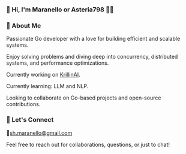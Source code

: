 ### 👋 Hi, I'm Maranello or Asteria798 👨‍💻

### 🚀 About Me
Passionate Go developer with a love for building efficient and scalable systems.

Enjoy solving problems and diving deep into concurrency, distributed systems, and performance optimizations.

Currently working on [KrillinAI](https://github.com/krillinai/KrillinAI).

Currently learning: LLM and NLP.

Looking to collaborate on Go-based projects and open-source contributions.

### 💬 Let's Connect
📧sh.maranello@gmail.com

Feel free to reach out for collaborations, questions, or just to chat!
